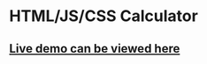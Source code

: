# HTML/JS/CSS Calculator

## [Live demo can be viewed here](https://alex-missey.github.io/calculator-with-js/src/calculator.html)
